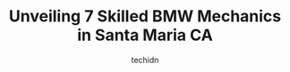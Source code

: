 ---
layout: ampstory
image: https://images.unsplash.com/photo-1494697536454-6f39e2cc972d?ixlib=rb-4.0.3&ixid=MnwxMjA3fDB8MHxwaG90by1wYWdlfHx8fGVufDB8fHx8&auto=format&fit=crop&w=640&h=853&q=80
author: techidn
featured: false
description: For top-quality automotive repairs and maintenance, visit the 7 best BMW Mechanic in Santa Maria CA, USA. Their reputation for excellence and their dedication to customer satisfaction make t
title: Unveiling 7 Skilled BMW Mechanics in Santa Maria CA
cover:
   title: Unveiling 7 Skilled BMW Mechanics in Santa Maria CA
   subtitle: Rickpate
   background: https://images.unsplash.com/photo-1494697536454-6f39e2cc972d?ixlib=rb-4.0.3&ixid=MnwxMjA3fDB8MHxwaG90by1wYWdlfHx8fGVufDB8fHx8&auto=format&fit=crop&w=640&h=853&q=80

pages: 
 - layout: thirds
   top: <h1>#1 BMW of Santa Maria</h1>
   bottom: "<p>What an excellent place to do business. Super honest and straight forward guys. Bijan and his team delivered the car all the way to me in San Francisco personally. No mar</p>"
   background: https://www.knot35.com/toplist/wp-content/uploads/2023/06/best-bmw-mechanic-1-in-santa-maria-ca-1685838244.jpeg
   backgroundblur: true
 - layout: thirds
   top: <h1>#2 The Auto Shop</h1>
   bottom: "<p>1258 W Betteravia Rd Suite A, Santa Maria, CA 93455, United States</p>"
   background: https://www.knot35.com/toplist/wp-content/uploads/2023/06/best-bmw-mechanic-2-in-santa-maria-ca-1685838244.jpeg
   cta:
      link: https://www.knot35.com/toplist/unveiling-7-skilled-bmw-mechanics-in-santa-maria-ca/
      text: Unveiling 7 Skilled BMW Mechanics in Santa Maria CA
 - layout: thirds
   top: <h1>#3 German Auto of Santa Maria</h1>
   bottom: "<p>722 W Betteravia Rd Suite A, Santa Maria, CA 93455, United States</p>"
   background: https://www.knot35.com/toplist/wp-content/uploads/2023/06/best-bmw-mechanic-3-in-santa-maria-ca-1685838245.jpeg
   cta:
      link: https://www.knot35.com/toplist/unveiling-7-skilled-bmw-mechanics-in-santa-maria-ca/
      text: Unveiling 7 Skilled BMW Mechanics in Santa Maria CA
 - layout: thirds
   top: <h1>#4 Rojas Auto Mechanic</h1>
   bottom: "<p>1563 Betteravia Rd # G, Santa Maria, CA 93455, United States</p>"
   background: https://images.unsplash.com/photo-1564951434112-64d74cc2a2d7?ixlib=rb-4.0.3&ixid=MnwxMjA3fDB8MHxwaG90by1wYWdlfHx8fGVufDB8fHx8&auto=format&fit=crop&w=640&h=853&q=80
   cta:
      link: https://www.knot35.com/toplist/unveiling-7-skilled-bmw-mechanics-in-santa-maria-ca/
      text: Unveiling 7 Skilled BMW Mechanics in Santa Maria CA
 - layout: thirds
   top: <h1>#5 Cali Coast Automotive santa maria ca</h1>
   bottom: "<p>1128 W Church St, Santa Maria, CA 93458, United States</p>"
   background: https://images.unsplash.com/photo-1618556658017-fd9c732d1360?ixlib=rb-4.0.3&ixid=MnwxMjA3fDB8MHxwaG90by1wYWdlfHx8fGVufDB8fHx8&auto=format&fit=crop&w=640&h=853&q=80
   cta:
      link: https://www.knot35.com/toplist/unveiling-7-skilled-bmw-mechanics-in-santa-maria-ca/
      text: Unveiling 7 Skilled BMW Mechanics in Santa Maria CA
 - layout: thirds
   top: <h1>#6 Santa Maria Automotive</h1>
   bottom: "<p>1027 S Blosser Rd #101, Santa Maria, CA 93458, United States</p>"
   background: https://images.unsplash.com/photo-1591393223703-56fe1347ac62?ixlib=rb-4.0.3&ixid=MnwxMjA3fDB8MHxwaG90by1wYWdlfHx8fGVufDB8fHx8&auto=format&fit=crop&w=640&h=853&q=80
   cta:
      link: https://www.knot35.com/toplist/unveiling-7-skilled-bmw-mechanics-in-santa-maria-ca/
      text: Unveiling 7 Skilled BMW Mechanics in Santa Maria CA
 - layout: thirds
   top: <h1>#7 1v1 MOTORSPORTS</h1>
   bottom: "<p>708 Betteravia Rd Ste. C, Santa Maria, CA 93455, United States</p>"
   background: https://images.unsplash.com/photo-1546497974-b213c9efb599?ixlib=rb-4.0.3&ixid=MnwxMjA3fDB8MHxwaG90by1wYWdlfHx8fGVufDB8fHx8&auto=format&fit=crop&w=640&h=853&q=80
   cta:
      link: https://www.knot35.com/toplist/unveiling-7-skilled-bmw-mechanics-in-santa-maria-ca/
      text: Unveiling 7 Skilled BMW Mechanics in Santa Maria CA
 - layout: thirds
   middle: Continue reading...
   background: https://images.unsplash.com/photo-1614648718611-0635f29016cb?ixlib=rb-4.0.3&ixid=MnwxMjA3fDB8MHxwaG90by1wYWdlfHx8fGVufDB8fHx8&auto=format&fit=crop&w=640&h=853&q=80
   cta:
      link: https://www.knot35.com/toplist/unveiling-7-skilled-bmw-mechanics-in-santa-maria-ca/
      text: Unveiling 7 Skilled BMW Mechanics in Santa Maria CA
      
---